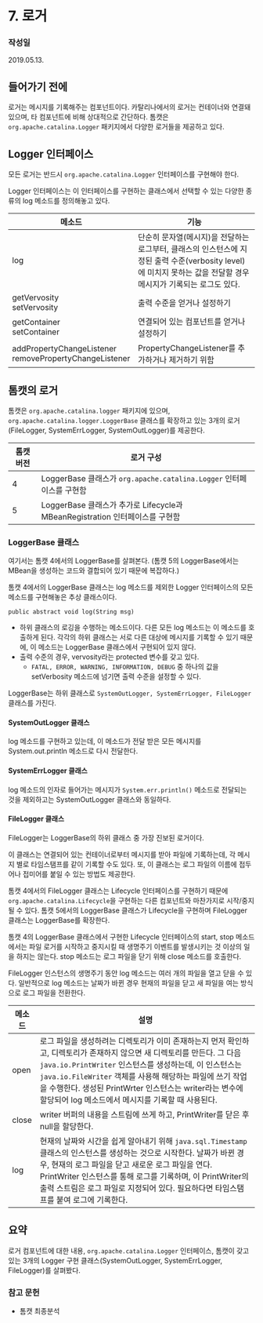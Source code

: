 # 7. 로거
### 작성일
2019.05.13.

## 들어가기 전에
로거는 메시지를 기록해주는 컴포넌트이다. 카탈리나에서의 로거는 컨테이너와 연결돼있으며, 타 컴포넌트에 비해 상대적으로 간단하다. 톰캣은 `org.apache.catalina.Logger` 패키지에서 다양한 로거들을 제공하고 있다.


## Logger 인터페이스
모든 로거는 반드시 `org.apache.catalina.Logger` 인터페이스를 구현해야 한다.

Logger 인터페이스는 이 인터페이스를 구현하는 클래스에서 선택할 수 있는 다양한 종류의 log 메소드를 정의해놓고 있다.

메소드 | 기능
--- | ---
log | 단순히 문자열(메시지)을 전달하는 로그부터, 클래스의 인스턴스에 지정된 출력 수준(verbosity level)에 미치지 못하는 값을 전달할 경우 메시지가 기록되는 로그도 있다.
getVervosity<br>setVervosity | 출력 수준을 얻거나 설정하기
getContainer<br>setContainer | 연결되어 있는 컴포넌트를 얻거나 설정하기
addPropertyChangeListener<br>removePropertyChangeListener | PropertyChangeListener를 추가하거나 제거하기 위함


## 톰캣의 로거
톰캣은 `org.apache.catalina.logger` 패키지에 있으며, `org.apache.catalina.logger.LoggerBase` 클래스를 확장하고 있는 3개의 로거(FileLogger, SystemErrLogger, SystemOutLogger)를 제공한다.

톰캣 버전 | 로거 구성
--- | ---
4 | LoggerBase 클래스가 `org.apache.catalina.Logger` 인터페이스를 구현함
5 | LoggerBase 클래스가 추가로 Lifecycle과 MBeanRegistration 인터페이스를 구현함

### LoggerBase 클래스
여기서는 톰캣 4에서의 LoggerBase를 살펴본다. (톰캣 5의 LoggerBase에서는 MBean을 생성하는 코드와 결합되어 있기 때문에 복잡하다.)

톰캣 4에서의 LoggerBase 클래스는 log 메소드를 제외한 Logger 인터페이스의 모든 메소드를 구현해놓은 추상 클래스이다.

`public abstract void log(String msg)`
- 하위 클래스의 로깅을 수행하는 메소드이다. 다른 모든 log 메소드는 이 메소드를 호출하게 된다. 각각의 하위 클래스는 서로 다른 대상에 메시지를 기록할 수 있기 때문에, 이 메소드는 LoggerBase 클래스에서 구현되어 있지 않다.
- 출력 수준의 경우, vervosity라는 protected 변수를 갖고 있다.
   - `FATAL, ERROR, WARNING, INFORMATION, DEBUG` 중 하나의 값을 setVerbosity 메소드에 넘기면 출력 수준을 설정할 수 있다.

LoggerBase는 하위 클래스로 `SystemOutLogger, SystemErrLogger, FileLogger` 클래스를 가진다.

#### SystemOutLogger 클래스
log 메소드를 구현하고 있는데, 이 메소드가 전달 받은 모든 메시지를 System.out.println 메소드로 다시 전달한다.

#### SystemErrLogger 클래스
log 메소드의 인자로 들어가는 메시지가 `System.err.println()` 메소드로 전달되는 것을 제외하고는 SystemOutLogger 클래스와 동일하다.

#### FileLogger 클래스
FileLogger는 LoggerBase의 하위 클래스 중 가장 진보된 로거이다.

이 클래스는 연결되어 있는 컨테이너로부터 메시지를 받아 파일에 기록하는데, 각 메시지 별로 타임스탬프를 같이 기록할 수도 있다. 또, 이 클래스는 로그 파일의 이름에 접두어나 접미어를 붙일 수 있는 방법도 제공한다.

톰캣 4에서의 FileLogger 클래스는 Lifecycle 인터페이스를 구현하기 때문에 `org.apache.catalina.Lifecycle`을 구현하는 다른 컴포넌트와 마찬가지로 시작/중지될 수 있다. 톰캣 5에서의 LoggerBase 클래스가 Lifecycle을 구현하며 FileLogger 클래스는 LoggerBase를 확장한다.

톰캣 4의 LoggerBase 클래스에서 구현한 Lifecycle 인터페이스의 start, stop 메소드에서는 파일 로거를 시작하고 중지시킬 때 생명주기 이벤트를 발생시키는 것 이상의 일을 하지는 않는다. stop 메소드는 로그 파일을 닫기 위해 close 메소드를 호출한다.

FileLogger 인스턴스의 생명주기 동안 log 메소드는 여러 개의 파일을 열고 닫을 수 있다. 일반적으로 log 메소드는 날짜가 바뀐 경우 현재의 파일을 닫고 새 파일을 여는 방식으로 로그 파일을 전환한다.

메소드 | 설명
--- | ---
open | 로그 파일을 생성하려는 디렉토리가 이미 존재하는지 먼저 확인하고, 디렉토리가 존재하지 않으면 새 디렉토리를 만든다. 그 다음 `java.io.PrintWriter` 인스턴스를 생성하는데, 이 인스턴스는 `java.io.FileWriter` 객체를 사용해 해당하는 파일에 쓰기 작업을 수행한다. 생성된 PrintWrter 인스턴스는 writer라는 변수에 할당되어 log 메소드에서 메시지를 기록할 때 사용된다.
close | writer 버퍼의 내용을 스트림에 쓰게 하고, PrintWriter를 닫은 후 null을 할당한다.
log | 현재의 날짜와 시간을 쉽게 알아내기 위해 `java.sql.Timestamp` 클래스의 인스턴스를 생성하는 것으로 시작한다. 날짜가 바뀐 경우, 현재의 로그 파일을 닫고 새로운 로그 파일을 연다.<br>PrintWriter 인스턴스를 통해 로그를 기록하며, 이 PrintWriter의 출력 스트림은 로그 파일로 지정되어 있다. 필요하다면 타임스탬프를 붙여 로그에 기록한다.


## 요약
로거 컴포넌트에 대한 내용, `org.apache.catalina.Logger` 인터페이스, 톰캣이 갖고 있는 3개의 Logger 구현 클래스(SystemOutLogger, SystemErrLogger, FileLogger)를 살펴봤다.


### 참고 문헌
- 톰캣 최종분석

